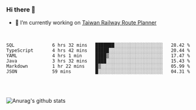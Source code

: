 ### Hi there 👋

- 🔭 I’m currently working on [Taiwan Railway Route Planner](https://github.com/Taiwan-Railway-Route-Planner)

<br/>

<!--START_SECTION:waka-->

```text
SQL              6 hrs 32 mins   ███████░░░░░░░░░░░░░░░░░░   28.42 %
TypeScript       4 hrs 42 mins   █████░░░░░░░░░░░░░░░░░░░░   20.44 %
YAML             4 hrs 1 min     ████▒░░░░░░░░░░░░░░░░░░░░   17.47 %
Java             3 hrs 32 mins   ████░░░░░░░░░░░░░░░░░░░░░   15.43 %
Markdown         1 hr 22 mins    █▒░░░░░░░░░░░░░░░░░░░░░░░   05.99 %
JSON             59 mins         █░░░░░░░░░░░░░░░░░░░░░░░░   04.31 %
```

<!--END_SECTION:waka-->

<br/>
<br/>

![Anurag's github stats](https://github-readme-stats.vercel.app/api?username=DepickereSven&show_icons=true&theme=tokyonight)



<!--
**DepickereSven/DepickereSven** is a ✨ _special_ ✨ repository because its `README.md` (this file) appears on your GitHub profile.

Here are some ideas to get you started:

- 🔭 I’m currently working on ...
- 🌱 I’m currently learning ...
- 👯 I’m looking to collaborate on ...
- 🤔 I’m looking for help with ...
- 💬 Ask me about ...
- 📫 How to reach me: ...
- 😄 Pronouns: ...
- ⚡ Fun fact: ...
-->
